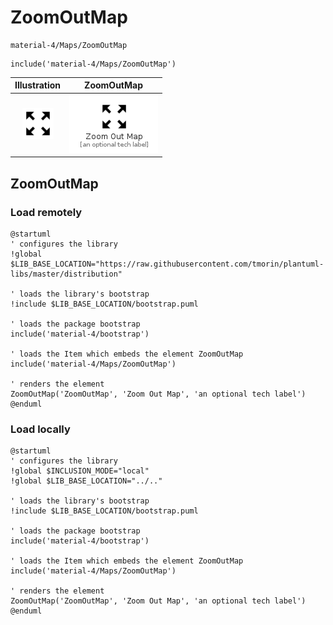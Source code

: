 # ZoomOutMap


```text
material-4/Maps/ZoomOutMap
```

```text
include('material-4/Maps/ZoomOutMap')
```



| Illustration | ZoomOutMap |
| :---: | :---: |
| ![illustration for Illustration](../../material-4/Maps/ZoomOutMap.png) | ![illustration for ZoomOutMap](../../material-4/Maps/ZoomOutMap.Local.png) |




## ZoomOutMap

### Load remotely
```plantuml
@startuml
' configures the library
!global $LIB_BASE_LOCATION="https://raw.githubusercontent.com/tmorin/plantuml-libs/master/distribution"

' loads the library's bootstrap
!include $LIB_BASE_LOCATION/bootstrap.puml

' loads the package bootstrap
include('material-4/bootstrap')

' loads the Item which embeds the element ZoomOutMap
include('material-4/Maps/ZoomOutMap')

' renders the element
ZoomOutMap('ZoomOutMap', 'Zoom Out Map', 'an optional tech label')
@enduml
```

### Load locally
```plantuml
@startuml
' configures the library
!global $INCLUSION_MODE="local"
!global $LIB_BASE_LOCATION="../.."

' loads the library's bootstrap
!include $LIB_BASE_LOCATION/bootstrap.puml

' loads the package bootstrap
include('material-4/bootstrap')

' loads the Item which embeds the element ZoomOutMap
include('material-4/Maps/ZoomOutMap')

' renders the element
ZoomOutMap('ZoomOutMap', 'Zoom Out Map', 'an optional tech label')
@enduml
```

